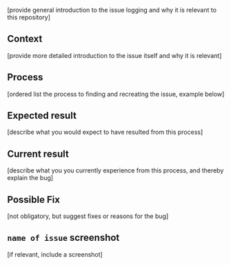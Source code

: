 [provide general introduction to the issue logging and why it is relevant to this repository]


## Context
[provide more detailed introduction to the issue itself and why it is relevant]


## Process
[ordered list the process to finding and recreating the issue, example below]


## Expected result
[describe what you would expect to have resulted from this process]


## Current result
[describe what you you currently experience from this process, and thereby explain the bug]


## Possible Fix
[not obligatory, but suggest fixes or reasons for the bug]


## `name of issue` screenshot
[if relevant, include a screenshot]
